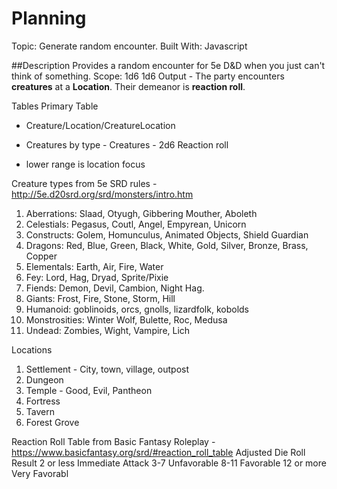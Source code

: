 # Planning

Topic: Generate random encounter.
Built With: Javascript

##Description
Provides a random encounter for 5e D&D when you just can't think of something.
Scope: 1d6 1d6
Output - The party encounters **creatures** at a **Location**. Their demeanor is **reaction roll**.

Tables
Primary Table 
- Creature/Location/CreatureLocation
- Creatures by type
        - Creatures
        - 2d6 Reaction roll

- lower range is location focus

Creature types from 5e SRD rules - http://5e.d20srd.org/srd/monsters/intro.htm
1. Aberrations: Slaad, Otyugh, Gibbering Mouther, Aboleth
2. Celestials: Pegasus, Coutl, Angel, Empyrean, Unicorn
3. Constructs: Golem, Homunculus, Animated Objects, Shield Guardian
4. Dragons: Red, Blue, Green, Black, White, Gold, Silver, Bronze, Brass, Copper
5. Elementals: Earth, Air, Fire, Water
6. Fey: Lord, Hag, Dryad, Sprite/Pixie
7. Fiends: Demon, Devil, Cambion, Night Hag.
8. Giants:  Frost, Fire, Stone, Storm, Hill
9. Humanoid:  goblinoids, orcs, gnolls, lizardfolk, kobolds
10. Monstrosities: Winter Wolf, Bulette, Roc, Medusa
11. Undead: Zombies, Wight, Vampire, Lich

Locations
1. Settlement - City, town, village, outpost
2. Dungeon
3. Temple - Good, Evil, Pantheon
4. Fortress 
5. Tavern
6. Forest Grove

Reaction Roll Table from Basic Fantasy Roleplay - https://www.basicfantasy.org/srd/#reaction_roll_table
Adjusted Die Roll	Result
2 or less	Immediate Attack
3-7	        Unfavorable
8-11	    Favorable
12 or more	Very Favorabl
